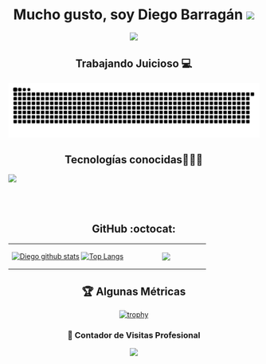 <h1 align="center"><b>Mucho gusto, soy Diego Barragán </b><img src="https://media.giphy.com/media/hvRJCLFzcasrR4ia7z/giphy.gif" width="35"></h1>
<!--  -->

<p align="center">
  <a href="https://github.com/DenverCoder1/readme-typing-svg"><img src="https://readme-typing-svg.herokuapp.com?font=Time+New+Roman&color=%23C8BE25&size=25&center=true&vCenter=true&width=600&height=100&lines=Electronic+Engineer+@dialejobv.ai;Master+of+Engineering;Robotics+and+AI+Developer;Winner+of+the+MinTIC+and+Apps.co+Hackaton;High+experience+in+handling+Python;Professor+of+Electronic+Engineering+at+USTA;I+love+Robotics+and+Artificial+Intelligence;Always+learning+new+things"></a>
</p>

<h2 align="center">Trabajando Juicioso 💻</h2>
<p align = "center">
	<img src = "https://github.com/7oSkaaa/7oSkaaa/blob/output/github-contribution-grid-snake.svg?" alt = "Snake Game"/>
</p>
<div align="center">

<h2 >Tecnologías conocidas👨🏻‍💻</h2>
<!--tech stack icons-->
<p align="left">
  <a href="https://skillicons.dev">
    <img src="https://skillicons.dev/icons?i=androidstudio,c,css,java,typescript,javascript,flutter,py,ros,latex,html,js,nodejs,mysql,sqlite,git,github,postman,docker,vscode,bash,linux,ai,matlab,octave&perline=25" />
  </a>
</p>
<br>

<br>

<h2>GitHub :octocat:</h2>
  <!--- stats (start) -->
<table align="center">
<tr border="none">
<td width="60%" align="center">

<!--  <img  align="center"  src="https://github-readme-stats.vercel.app/api?username=unsimpledev&theme=dark&show_icons=true&count_private=true" />
  <br></br> -->
  [![Diego github stats](https://github-readme-stats.vercel.app/api?username=dialejobv&show_icons=true&theme=merko)](https://github.com/dialejobv/github-readme-stats) [![Top Langs](https://github-readme-stats.vercel.app/api/top-langs/?username=dialejobv&layout=compact&theme=merko)](https://github.com/dialejobv/github-readme-stats)

</td>

<td width="60%" align="center">

  <img  align="center"  src="https://github-readme-stats.anuraghazra1.vercel.app/api/top-langs/?username=dialejobv&theme=dark&hide_border=false&no-bg=true&no-frame=true&langs_count=10"/>

  </td>
</tr>
</table> 
<!--- stats (end) -->
<!--- trophy (start) -->

<h2>🏆 Algunas Métricas</h2>
<div align=center>
 
[![trophy](https://github-profile-trophy.vercel.app/?username=dialejobv&theme=onedark&title=-Reviews&no-frame=true&margin-w=4&margin-h=4)](https://github.com/dialejobv)
  
</div>

<div align="center">
  <h3><b>📍 Contador de Visitas Profesional</b></h3>
</div>

![](https://komarev.com/ghpvc/?username=dialejobv&style=for-the-badge)



